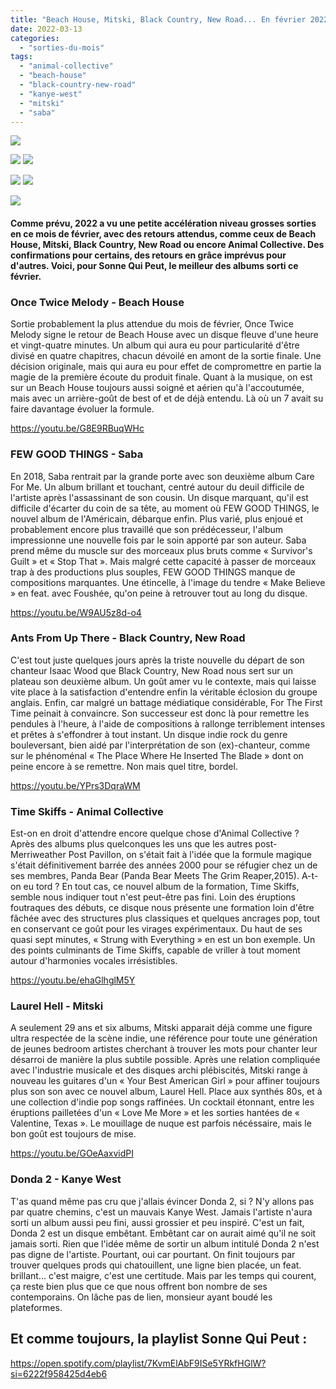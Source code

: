 ```yaml
---
title: "Beach House, Mitski, Black Country, New Road... En février 2022, on retient quoi ?"
date: 2022-03-13
categories: 
  - "sorties-du-mois"
tags: 
  - "animal-collective"
  - "beach-house"
  - "black-country-new-road"
  - "kanye-west"
  - "mitski"
  - "saba"
---
```


![](images/256503.jpeg)

![](images/7f9dc57d-5f1e-4601-91be-09383438059e.jpeg)
![](images/imagefgfg.jpeg)

![](images/https___images.genius.com_2a28a503e612a18e855fff35e977a42a.1000x1000x1.png)
![](images/32e9ee0a056315909f7d6f6a703f2395.1000x1000x1.jpg)

![](images/image.jpeg)

#### Comme prévu, 2022 a vu une petite accélération niveau grosses sorties en ce mois de février, avec des retours attendus, comme ceux de Beach House, Mitski, Black Country, New Road ou encore Animal Collective. Des confirmations pour certains, des retours en grâce imprévus pour d'autres. Voici, pour Sonne Qui Peut, le meilleur des albums sorti ce février.

<!--more-->

### Once Twice Melody - Beach House

Sortie probablement la plus attendue du mois de février, Once Twice Melody signe le retour de Beach House avec un disque fleuve d'une heure et vingt-quatre minutes. Un album qui aura eu pour particularité d'être divisé en quatre chapitres, chacun dévoilé en amont de la sortie finale. Une décision originale, mais qui aura eu pour effet de compromettre en partie la magie de la première écoute du produit finale. Quant à la musique, on est sur un Beach House toujours aussi soigné et aérien qu'à l'accoutumée, mais avec un arrière-goût de best of et de déjà entendu. Là où un 7 avait su faire davantage évoluer la formule.

https://youtu.be/G8E9RBuqWHc

### FEW GOOD THINGS - Saba

En 2018, Saba rentrait par la grande porte avec son deuxième album Care For Me. Un album brillant et touchant, centré autour du deuil difficile de l'artiste après l'assassinant de son cousin. Un disque marquant, qu'il est difficile d'écarter du coin de sa tête, au moment où FEW GOOD THINGS, le nouvel album de l'Américain, débarque enfin. Plus varié, plus enjoué et probablement encore plus travaillé que son prédécesseur, l'album impressionne une nouvelle fois par le soin apporté par son auteur. Saba prend même du muscle sur des morceaux plus bruts comme « Survivor's Guilt » et « Stop That ». Mais malgré cette capacité à passer de morceaux trap à des productions plus souples, FEW GOOD THINGS manque de compositions marquantes. Une étincelle, à l'image du tendre « Make Believe » en feat. avec Foushée, qu'on peine à retrouver tout au long du disque.

https://youtu.be/W9AU5z8d-o4

### Ants From Up There - Black Country, New Road

C'est tout juste quelques jours après la triste nouvelle du départ de son chanteur Isaac Wood que Black Country, New Road nous sert sur un plateau son deuxième album. Un goût amer vu le contexte, mais qui laisse vite place à la satisfaction d'entendre enfin la véritable éclosion du groupe anglais. Enfin, car malgré un battage médiatique considérable, For The First Time peinait à convaincre. Son successeur est donc là pour remettre les pendules à l'heure, à l'aide de compositions à rallonge terriblement intenses et prêtes à s'effondrer à tout instant. Un disque indie rock du genre bouleversant, bien aidé par l'interprétation de son (ex)-chanteur, comme sur le phénoménal « The Place Where He Inserted The Blade » dont on peine encore à se remettre. Non mais quel titre, bordel.

https://youtu.be/YPrs3DqraWM

### Time Skiffs - Animal Collective

Est-on en droit d'attendre encore quelque chose d'Animal Collective ? Après des albums plus quelconques les uns que les autres post-Merriweather Post Pavillon, on s'était fait à l'idée que la formule magique s'était définitivement barrée des années 2000 pour se réfugier chez un de ses membres, Panda Bear (Panda Bear Meets The Grim Reaper,2015). A-t-on eu tord ? En tout cas, ce nouvel album de la formation, Time Skiffs, semble nous indiquer tout n'est peut-être pas fini. Loin des éruptions foutraques des débuts, ce disque nous présente une formation loin d'être fâchée avec des structures plus classiques et quelques ancrages pop, tout en conservant ce goût pour les virages expérimentaux. Du haut de ses quasi sept minutes, « Strung with Everything » en est un bon exemple. Un des points culminants de Time Skiffs, capable de vriller à tout moment autour d'harmonies vocales irrésistibles.

https://youtu.be/ehaGlhglM5Y

### Laurel Hell - Mitski

A seulement 29 ans et six albums, Mitski apparait déjà comme une figure ultra respectée de la scène indie, une référence pour toute une génération de jeunes bedroom artistes cherchant à trouver les mots pour chanter leur désarroi de manière la plus subtile possible. Après une relation compliquée avec l'industrie musicale et des disques archi plébiscités, Mitski range à nouveau les guitares d'un « Your Best American Girl » pour affiner toujours plus son son avec ce nouvel album, Laurel Hell. Place aux synthés 80s, et à une collection d'indie pop songs raffinées. Un cocktail étonnant, entre les éruptions pailletées d'un « Love Me More » et les sorties hantées de « Valentine, Texas ». Le mouillage de nuque est parfois nécéssaire, mais le bon goût est toujours de mise.

https://youtu.be/GOeAaxvidPI

### Donda 2 - Kanye West

T'as quand même pas cru que j'allais évincer Donda 2, si ? N'y allons pas par quatre chemins, c'est un mauvais Kanye West. Jamais l'artiste n'aura sorti un album aussi peu fini, aussi grossier et peu inspiré. C'est un fait, Donda 2 est un disque embêtant. Embêtant car on aurait aimé qu'il ne soit jamais sorti. Rien que l'idée même de sortir un album intitulé Donda 2 n'est pas digne de l'artiste. Pourtant, oui car pourtant. On finit toujours par trouver quelques prods qui chatouillent, une ligne bien placée, un feat. brillant... c'est maigre, c'est une certitude. Mais par les temps qui courent, ça reste bien plus que ce que nous offrent bon nombre de ses contemporains. On lâche pas de lien, monsieur ayant boudé les plateformes.

## Et comme toujours, la playlist Sonne Qui Peut :

https://open.spotify.com/playlist/7KvmElAbF9ISe5YRkfHGlW?si=6222f958425d4eb6
